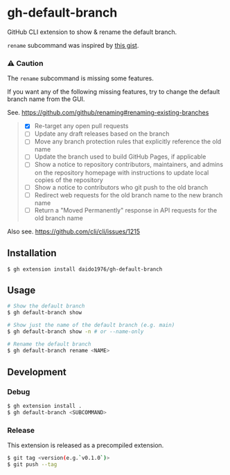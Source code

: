 # gh-default-branch

GitHub CLI extension to show & rename the default branch.

`rename` subcommand was inspired by [this gist](https://gist.github.com/mislav/5ac69530acbe1b4ca909e272caabfdba).

### ⚠️ Caution

The `rename` subcommand is missing some features.

If you want any of the following missing features, try to change the default branch name from the GUI.

See. https://github.com/github/renaming#renaming-existing-branches

> - [x] Re-target any open pull requests
> - [ ] Update any draft releases based on the branch
> - [ ] Move any branch protection rules that explicitly reference the old name
> - [ ] Update the branch used to build GitHub Pages, if applicable
> - [ ] Show a notice to repository contributors, maintainers, and admins on the repository homepage with instructions to update local copies of the repository
> - [ ] Show a notice to contributors who git push to the old branch
> - [ ] Redirect web requests for the old branch name to the new branch name
> - [ ] Return a "Moved Permanently" response in API requests for the old branch name

Also see. https://github.com/cli/cli/issues/1215

## Installation

```
$ gh extension install daido1976/gh-default-branch
```

## Usage

```sh
# Show the default branch
$ gh default-branch show

# Show just the name of the default branch (e.g. main)
$ gh default-branch show -n # or --name-only

# Rename the default branch
$ gh default-branch rename <NAME>
```

## Development

### Debug

```sh
$ gh extension install .
$ gh default-branch <SUBCOMMAND>
```

### Release

This extension is released as a precompiled extension.

```sh
$ git tag <version(e.g.`v0.1.0`)>
$ git push --tag
```
